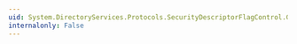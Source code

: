 ```yaml
---
uid: System.DirectoryServices.Protocols.SecurityDescriptorFlagControl.GetValue
internalonly: False
---
```

